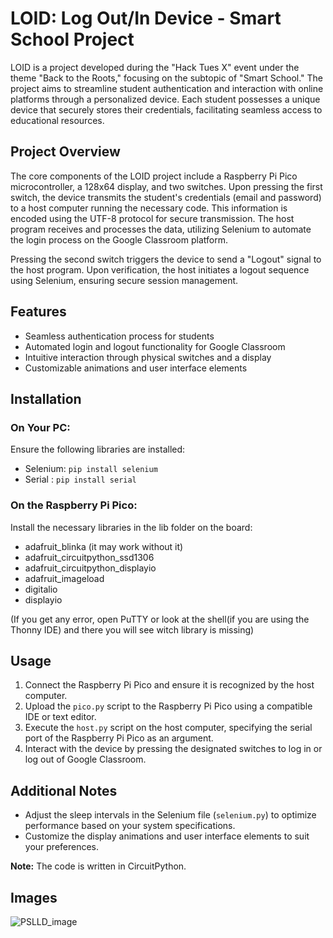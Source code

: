 # LOID: Log Out/In Device - Smart School Project

LOID is a project developed during the "Hack Tues X" event under the theme "Back to the Roots," focusing on the subtopic of "Smart School." The project aims to streamline student authentication and interaction with online platforms through a personalized device. Each student possesses a unique device that securely stores their credentials, facilitating seamless access to educational resources.

## Project Overview

The core components of the LOID project include a Raspberry Pi Pico microcontroller, a 128x64 display, and two switches. Upon pressing the first switch, the device transmits the student's credentials (email and password) to a host computer running the necessary code. This information is encoded using the UTF-8 protocol for secure transmission. The host program receives and processes the data, utilizing Selenium to automate the login process on the Google Classroom platform.

Pressing the second switch triggers the device to send a "Logout" signal to the host program. Upon verification, the host initiates a logout sequence using Selenium, ensuring secure session management.

## Features

- Seamless authentication process for students
- Automated login and logout functionality for Google Classroom
- Intuitive interaction through physical switches and a display
- Customizable animations and user interface elements

## Installation

### On Your PC:

Ensure the following libraries are installed:

- Selenium: `pip install selenium`
- Serial : `pip install serial`

### On the Raspberry Pi Pico:

Install the necessary libraries in the lib folder on the board:

- adafruit_blinka (it may work without it)
- adafruit_circuitpython_ssd1306
- adafruit_circuitpython_displayio
- adafruit_imageload
- digitalio
- displayio

(If you get any error, open PuTTY or look at the shell(if you are using the Thonny IDE) and there you will see witch library is missing)


## Usage

1. Connect the Raspberry Pi Pico and ensure it is recognized by the host computer.
2. Upload the `pico.py` script to the Raspberry Pi Pico using a compatible IDE or text editor.
3. Execute the `host.py` script on the host computer, specifying the serial port of the Raspberry Pi Pico as an argument.
4. Interact with the device by pressing the designated switches to log in or log out of Google Classroom.

## Additional Notes

- Adjust the sleep intervals in the Selenium file (`selenium.py`) to optimize performance based on your system specifications.
- Customize the display animations and user interface elements to suit your preferences.

**Note:** The code is written in CircuitPython.

## Images
![PSLLD_image](https://github.com/user-attachments/assets/831c75c3-4529-45e7-9c22-13c570cc26de)

